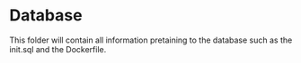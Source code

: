 # Database

This folder will contain all information pretaining to the database such as the init.sql and the Dockerfile.